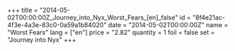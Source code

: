 +++
title = "2014-05-02T00:00:00Z_Journey_into_Nyx_Worst_Fears_[en]_false"
id = "8f4e21ac-4f3e-4a3e-83c0-0a59a1b84020"
date = "2014-05-02T00:00:00Z"
name = "Worst Fears"
lang = ["en"]
price = "2.82"
quantity = 1
foil = false
set = "Journey into Nyx"
+++
